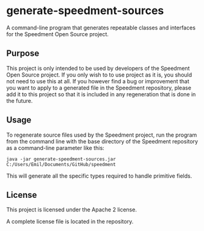 # generate-speedment-sources
A command-line program that generates repeatable classes and interfaces for the Speedment Open Source project.

## Purpose
This project is only intended to be used by developers of the Speedment Open Source project. If you only wish to to use project as it is, you should not need to use this at all. If you however find a bug or improvement that you want to apply to a generated file in the Speedment repository, please add it to this project so that it is included in any regeneration that is done in the future.

## Usage
To regenerate source files used by the Speedment project, run the program from the command line with the base directory of the Speedment repository as a command-line parameter like this:
```
java -jar generate-speedment-sources.jar C:/Users/Emil/Documents/GitHub/speedment
```
This will generate all the specific types required to handle primitive fields.

## License
This project is licensed under the Apache 2 license.

A complete license file is located in the repository.
